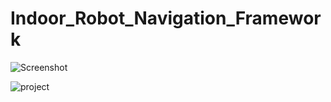 # Indoor_Robot_Navigation_Framework

![Screenshot](https://user-images.githubusercontent.com/75136798/189445518-d93d0854-bb2c-43ee-b1d7-375f32442907.jpg)

![project](https://user-images.githubusercontent.com/75136798/189445287-5b079673-5740-45fa-8f2a-ed017ba6f412.gif)
